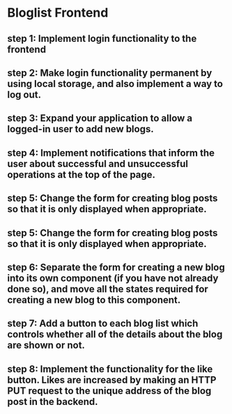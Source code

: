 # Bloglist Frontend

## step 1: Implement login functionality to the frontend

## step 2: Make login functionality permanent by using local storage, and also implement a way to log out.

## step 3: Expand your application to allow a logged-in user to add new blogs.

## step 4: Implement notifications that inform the user about successful and unsuccessful operations at the top of the page.

## step 5: Change the form for creating blog posts so that it is only displayed when appropriate.

## step 5: Change the form for creating blog posts so that it is only displayed when appropriate.

## step 6: Separate the form for creating a new blog into its own component (if you have not already done so), and move all the states required for creating a new blog to this component.

## step 7: Add a button to each blog list which controls whether all of the details about the blog are shown or not. 

## step 8: Implement the functionality for the like button. Likes are increased by making an HTTP PUT request to the unique address of the blog post in the backend. 